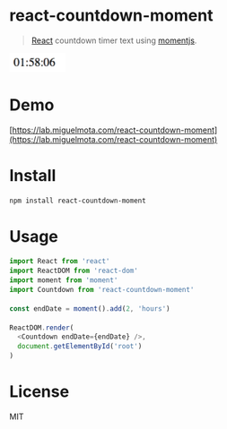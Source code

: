 # react-countdown-moment

> [React](https://facebook.github.io/react/) countdown timer text using [momentjs](https://github.com/moment/moment/).

<img src="./screenshot.gif" width="100">

# Demo

[https://lab.miguelmota.com/react-countdown-moment](https://lab.miguelmota.com/react-countdown-moment)

# Install

```bash
npm install react-countdown-moment
```

# Usage

```javascript
import React from 'react'
import ReactDOM from 'react-dom'
import moment from 'moment'
import Countdown from 'react-countdown-moment'

const endDate = moment().add(2, 'hours')

ReactDOM.render(
  <Countdown endDate={endDate} />,
  document.getElementById('root')
)
```

# License

MIT
